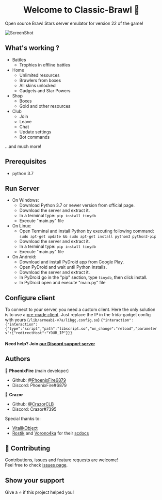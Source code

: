 <h1 align="center">Welcome to Classic-Brawl 👋</h1>

Open source Brawl Stars server emulator for version 22 of the game!


![ScreenShot](https://media.discordapp.net/attachments/711412740199022603/810659435285315625/Screenshot_20210214-185101_Brawl_Stars.png?width=1167&height=656) 


## What's working ?
- Battles
  - Trophies in offline battles
- Home
  - Unlimited resources
  - Brawlers from boxes  
  - All skins unlocked
  - Gadgets and Star Powers
- Shop
  - Boxes
  - Gold and other resources 
- Club
  - Join
  - Leave
  - Chat
  - Update settings
  - Bot commands

...and much more!


## Prerequisites

- python 3.7




## Run Server
- On Windows:
    - Download Python 3.7 or newer version from official page.
    - Download the server and extract it.
    - In a terminal type: ```pip install tinydb```
    - Execute "main.py" file
- On Linux:
    - Open Terminal and install Python by executing following command:
    ```sudo apt-get update && sudo apt-get install python3 python3-pip```
    - Download the server and extract it.
    - In a terminal type: ```pip install tinydb```
    - Execute "main.py" file
- On Android:
    - Download and install PyDroid app from Google Play.
    - Open PyDroid and wait until Python installs.
    - Download the server and extract it.
    - In PyDroid go in the "pip" section, type ```tinydb```, then click install.
    - In PyDroid open and execute "main.py" file


## Configure client
To connect to your server, you need a custom client. Here the only solution is to use a [pre-made client](https://mega.nz/file/vSIDFKaT#pDdGFkevXwp_3LP1wW1wtj23Gj2aADZwzfXAAI8JEs8). Just replace the IP in the frida-gadget config with yours (```/lib/armeabi-v7a/libgg.config.so```) ```{"interaction":{"interaction":{"type":"script","path":"libscript.so","on_change":"reload","parameters":{"redirectHost":"YOUR_IP"}}}```







#### Need help? Join [our Discord support server](https://discord.gg/2t4QXyuSKW)




## Authors

👤 **PhoenixFire** (main developer)

* Github: [@PhoenixFire6879](https://github.com/PhoenixFire6879)
* Discord: PhoenixFire#6879

👤 **Crazor**

* Github: [@CrazorCLB](https://github.com/CrazorCLB)
* Discord: Crazor#7395

Special thanks to:
- [VitalikObject](https://github.com/VitalikObject)
- [Rostik](https://github.com/RostikDevv) and [Vorono4ka](https://github.com/Vorono4ka) for their [scdocs](https://github.com/RostikDevv/scdocs)


## 🤝 Contributing

Contributions, issues and feature requests are welcome!<br />Feel free to check [issues page](https://github.com/PhoenixFire6879/Classic-Brawl/issues).

## Show your support

Give a ⭐️ if this project helped you!

